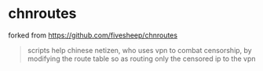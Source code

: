 chnroutes
=========

forked from https://github.com/fivesheep/chnroutes

> scripts help chinese netizen, who uses vpn to combat censorship, by modifying the route table so as routing only the censored ip to the vpn

